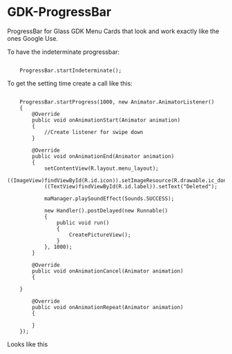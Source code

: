 GDK-ProgressBar
===============

ProgressBar for Glass GDK Menu Cards that look and work exactly like the ones Google Use.

To have the indeterminate progressbar:

```

    ProgressBar.startIndeterminate();

```

To get the setting time create a call like this:

```

    ProgressBar.startProgress(1000, new Animator.AnimatorListener()
    {
        @Override
        public void onAnimationStart(Animator animation)
        { 
            //Create listener for swipe down
        }
    
        @Override
        public void onAnimationEnd(Animator animation)
        {
            setContentView(R.layout.menu_layout);
            ((ImageView)findViewById(R.id.icon)).setImageResource(R.drawable.ic_done_50);
            ((TextView)findViewById(R.id.label)).setText("Deleted");
    
            maManager.playSoundEffect(Sounds.SUCCESS);
    
            new Handler().postDelayed(new Runnable()
            {
                public void run()
                {
                    CreatePictureView();
                }
            }, 1000);
        }
    
        @Override
        public void onAnimationCancel(Animator animation)
        {
    
    }
    
        @Override
        public void onAnimationRepeat(Animator animation)
        {
    
        }
    });

```

Looks like this
